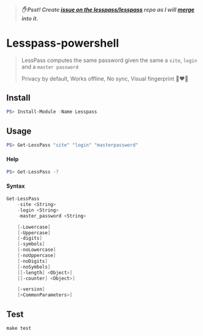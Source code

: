 > ##### ✋ Psst! Create [issue on the lesspass/lesspass](https://github.com/lesspass/lesspass/issues/new) repo as I will [merge](https://github.com/lesspass/lesspass/issues/407) into it.
 
# Lesspass-powershell

> LessPass computes the same password given the same a `site`, `login` and a `master password`
>
> Privacy by default, Works offline, No sync, Visual fingerprint :closed_lock_with_key::heart::eyes:

## Install

```powershell
PS> Install-Module -Name Lesspass
```

## Usage

```powershell
PS> Get-LessPass "site" "login" "masterpassword"
```

#### Help

```powershell
PS> Get-LessPass -?
```

#### Syntax

```powershell
Get-LessPass
    -site <String>
    -login <String>
    -master_password <String>

    [-Lowercase]
    [-Uppercase]
    [-digits]
    [-symbols]
    [-noLowercase]
    [-noUppercase]
    [-noDigits]
    [-noSymbols]
    [[-length] <Object>]
    [[-counter] <Object>]

    [-version]
    [<CommonParameters>]
```

## Test

```make
make test
```